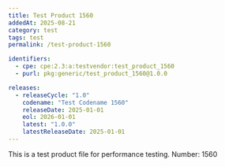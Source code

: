 ```yaml
---
title: Test Product 1560
addedAt: 2025-08-21
category: test
tags: test
permalink: /test-product-1560

identifiers:
  - cpe: cpe:2.3:a:testvendor:test_product_1560
  - purl: pkg:generic/test_product_1560@1.0.0

releases:
  - releaseCycle: "1.0"
    codename: "Test Codename 1560"
    releaseDate: 2025-01-01
    eol: 2026-01-01
    latest: "1.0.0"
    latestReleaseDate: 2025-01-01
---
```


This is a test product file for performance testing. Number: 1560
